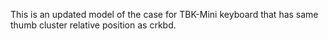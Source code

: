 This is an updated model of the case for TBK-Mini keyboard that has same thumb cluster relative position as crkbd.
